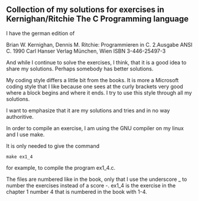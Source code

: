 ## Collection of my solutions for exercises in Kernighan/Ritchie The C Programming language

I have the german edition of 

Brian W. Kernighan, Dennis M. Ritchie: Programmieren in C. 2.Ausgabe ANSI C.
1990 Carl Hanser Verlag München, Wien
ISBN 3-446-25497-3

And while I continue to solve the exercises, I think, that it is a good
idea to share my solutions. Perhaps somebody has better solutions.

My coding style differs a little bit from the books. 
It is more a Microsoft coding style that I like because one sees at the 
curly brackets very good where a block begins and where it ends. 
I try to use this style through all my solutions.

I want to emphasize that it are my solutions and tries and 
in no way authoritive.

In order to compile an exercise, I am using the GNU compiler on
my linux and I use make.

It is only needed to give the command
```
make ex1_4 
```
for example, to compile the program ex1_4.c.

The files are numbered like in the book, only that I use the underscore _
to number the exercises instead of a score -. ex1_4 is the exercise in the
chapter 1 number 4 that is numbered in the book with 1-4. 



